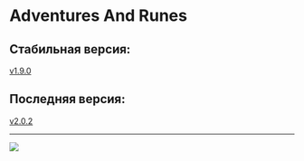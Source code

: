 # Adventures And Runes
## Стабильная версия:
[v1.9.0](https://github.com/Agzam4/AdventuresAndRunes/blob/main/Adventures%20%26%20Runes%20v1.9.0.jar)

## Последняя версия:
[v2.0.2](https://github.com/Agzam4/AdventuresAndRunes/blob/main/Adventures%20%26%20Runes%20v2.0.2.jar)

***

![](https://repository-images.githubusercontent.com/340653379/fec56b80-9e2d-11eb-9154-5309d6cb817e)
